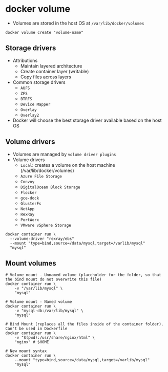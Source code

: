# docker volume

- Volumes are stored in the host OS at `/var/lib/docker/volumes`

```shell
docker volume create "volume-name"
```

## Storage drivers

- Attributions
  - Maintain layered architecture
  - Create container layer (writable)
  - Copy files across layers
- Common storage drivers
  - `AUFS`
  - `ZFS`
  - `BTRFS`
  - `Device Mapper`
  - `Overlay`
  - `Overlay2`
- Docker will choose the best storage driver available based on the host OS

## Volume drivers

- Volumes are managed by `volume driver plugins`
- Volume drivers
  - `Local`: creates a volume on the host machine (/var/lib/docker/volumes)
  - `Azure File Storage`
  - `Convoy`
  - `DigitalOcean Block Storage`
  - `Flocker`
  - `gce-dock`
  - `GlusterFs`
  - `NetApp`
  - `RexRay`
  - `PortWorx`
  - `VMware vSphere Storage`

```shell
docker container run \
  --volume-driver "rexray/ebs"
  --mount "type=bind,source=/data/mysql,target=/varlib/mysql"
  "mysql"
```

## Mount volumes

```shell
# Volume mount - Unnamed volume (placeholder for the folder, so that the bind mount do not overwrite this file)
docker container run \
    -v "/var/lib/mysql" \
    "mysql"

# Volume mount - Named volume
docker container run \
    -v "mysql-db:/var/lib/mysql" \
    "mysql"

# Bind Mount (replaces all the files inside of the container folder). Can't be used in Dockerfile
docker container run \
    -v "$(pwd):/usr/share/nginx/html" \
    "nginx" # $HOME

# New mount syntax
docker container run \
    --mount "type=bind,source=/data/mysql,target=/varlib/mysql"
    "mysql"
```
